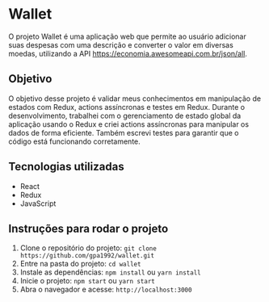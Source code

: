 # Wallet

O projeto Wallet é uma aplicação web que permite ao usuário adicionar suas despesas com uma descrição e converter o valor em diversas moedas, utilizando a API https://economia.awesomeapi.com.br/json/all.

## Objetivo

O objetivo desse projeto é validar meus conhecimentos em manipulação de estados com Redux, actions assíncronas e testes em Redux. Durante o desenvolvimento, trabalhei com o gerenciamento de estado global da aplicação usando o Redux e criei actions assíncronas para manipular os dados de forma eficiente. Também escrevi testes para garantir que o código está funcionando corretamente.

## Tecnologias utilizadas

- React
- Redux
- JavaScript

## Instruções para rodar o projeto

1. Clone o repositório do projeto: `git clone https://github.com/gpa1992/wallet.git`
2. Entre na pasta do projeto: `cd wallet`
3. Instale as dependências: `npm install` ou `yarn install`
4. Inicie o projeto: `npm start` ou `yarn start`
5. Abra o navegador e acesse: `http://localhost:3000`


